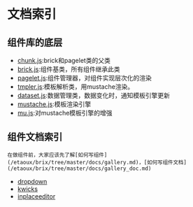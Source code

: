 # 文档索引

## 组件库的底层

 - [chunk.js](/etaoux/brix/tree/master/docs/chunk.md):brick和pagelet类的父类
 - [brick.js](/etaoux/brix/tree/master/docs/brick.md):组件基类，所有组件继承此类
 - [pagelet.js](/etaoux/brix/tree/master/docs/pagelet.md):组件管理器，对组件实现层次化的渲染
 - [tmpler.js](/etaoux/brix/tree/master/docs/tmpler.md):模板解析类，用mustache渲染。
 - [dataset.js](/etaoux/brix/tree/master/docs/dataset.md):数据管理类，数据变化时，通知模板引擎更新
 - [mustache.js](/etaoux/brix/tree/master/docs/mustache.md):模板渲染引擎
 - [mu.js](/etaoux/brix/tree/master/docs/mu.md):对mustache模板引擎的增强

 ## 组件文档索引

    在做组件前，大家应该先了解[如何写组件](/etaoux/brix/tree/master/docs/gallery.md)，[如何写组件文档](/etaoux/brix/tree/master/docs/gallery_doc.md)

  - [dropdown](/etaoux/brix/tree/master/docs/gallery/dropdown.md)
  - [kwicks](/etaoux/brix/tree/master/docs/gallery/kwicks.md)  
  - [inplaceeditor](/etaoux/brix/tree/master/docs/gallery/inplaceeditor.md)